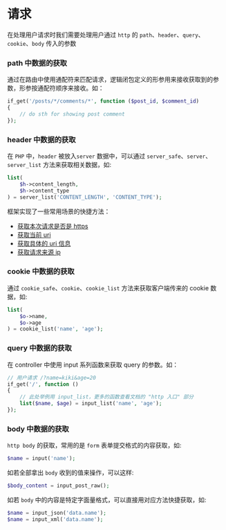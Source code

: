 # 请求

在处理用户请求时我们需要处理用户通过 `http` 的 `path`、`header`、`query`、`cookie`、`body` 传入的参数

### path 中数据的获取

通过在路由中使用通配符来匹配请求，逻辑闭包定义的形参用来接收获取到的参数，形参按通配符顺序来接收。如：
```php
if_get('/posts/*/comments/*', function ($post_id, $comment_id)
{
    // do sth for showing post comment
});
```

### header 中数据的获取
在 `PHP` 中，`header` 被放入`server` 数据中，可以通过 `server_safe`、`server`、`server_list` 方法来获取相关数据，如:
```php
list(
    $h->content_length,
    $h->content_type
) = server_list('CONTENT_LENGTH', 'CONTENT_TYPE');
```
框架实现了一些常用场景的快捷方法：

* [获取本次请求是否是 https](frame/0.1/http?id=获取本次请求是否是-https)
* [获取当前 uri](frame/0.1/http?id=获取当前-uri)
* [获取具体的 uri 信息](frame/0.1/http?id=获取具体的-uri-信息)
* [获取请求来源 ip](frame/0.1/http?id=获取请求来源-ip)

### cookie 中数据的获取
通过 `cookie_safe`、`cookie`、`cookie_list` 方法来获取客户端传来的 cookie 数据，如:
```php
list(
    $o->name,
    $o->age
) = cookie_list('name', 'age');
```

### query 中数据的获取

在 controller 中使用 input 系列函数来获取 query 的参数。如：
```php
// 用户请求 /?name=kiki&age=20
if_get('/', function ()
{
    // 此处举例用 input_list，更多的函数查看文档的 "http 入口" 部分
    list($name, $age) = input_list('name', 'age');
});
```

### body 中数据的获取

`http body` 的获取，常用的是 `form` 表单提交格式的内容获取，如:
```php
$name = input('name');
```
如若全部拿出 `body` 收到的值来操作，可以这样:
```php
$body_content = input_post_raw();
```
如若 `body` 中的内容是特定字面量格式，可以直接用对应方法快捷获取，如:
```php
$name = input_json('data.name');
$name = input_xml('data.name');
```
